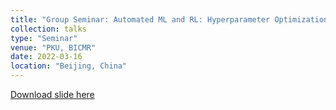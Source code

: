 ```yaml
---
title: "Group Seminar: Automated ML and RL: Hyperparameter Optimization (HPO)"
collection: talks
type: "Seminar"
venue: "PKU, BICMR"
date: 2022-03-16
location: "Beijing, China"
---
```


[Download slide here](https://yangpupku.github.io/files/talks/Automated%20ML%20and%20RL%3A%20Hperparameter%20Optimization.pdf)
